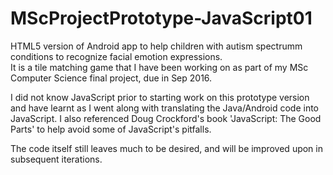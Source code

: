 # MScProjectPrototype-JavaScript01

HTML5 version of Android app to help children with autism spectrumm conditions to recognize facial emotion expressions.  
It is a tile matching game that I have been working on as part of my MSc Computer Science final project, due in Sep 2016.  

I did not know JavaScript prior to starting work on this prototype version and have learnt as I went along with translating the Java/Android code into JavaScript. I also referenced Doug Crockford's book 'JavaScript: The Good Parts' to help avoid some of JavaScript's pitfalls. 

The code itself still leaves much to be desired, and will be improved upon in subsequent iterations.
